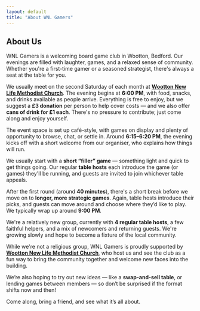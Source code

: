 ```yaml
---
layout: default
title: "About WNL Gamers"
---
```


## About Us

WNL Gamers is a welcoming board game club in Wootton, Bedford. Our evenings are filled with laughter, games, and a relaxed sense of community. Whether you're a first-time gamer or a seasoned strategist, there's always a seat at the table for you.

We usually meet on the second Saturday of each month at [**Wootton New Life Methodist Church**](https://maps.app.goo.gl/3PZ1GrVyryVJnVL29). The evening begins at **6:00 PM**, with food, snacks, and drinks available as people arrive. Everything is free to enjoy, but we suggest a **£3 donation** per person to help cover costs — and we also offer **cans of drink for £1 each**. There's no pressure to contribute; just come along and enjoy yourself.

The event space is set up café-style, with games on display and plenty of opportunity to browse, chat, or settle in. Around **6:15–6:20 PM**, the evening kicks off with a short welcome from our organiser, who explains how things will run.

We usually start with a **short “filler” game** — something light and quick to get things going. Our regular **table hosts** each introduce the game (or games) they'll be running, and guests are invited to join whichever table appeals.

After the first round (around **40 minutes**), there's a short break before we move on to **longer, more strategic games**. Again, table hosts introduce their picks, and guests can move around and choose where they’d like to play. We typically wrap up around **9:00 PM**.

We're a relatively new group, currently with **4 regular table hosts**, a few faithful helpers, and a mix of newcomers and returning guests. We're growing slowly and hope to become a fixture of the local community.

While we're not a religious group, WNL Gamers is proudly supported by [**Wootton New Life Methodist Church**](https://www.woottonnewlife.com/), who host us and see the club as a fun way to bring the community together and welcome new faces into the building.

We’re also hoping to try out new ideas — like a **swap-and-sell table**, or lending games between members — so don’t be surprised if the format shifts now and then!

Come along, bring a friend, and see what it’s all about.
